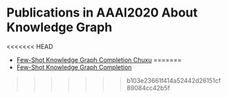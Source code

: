 # Publications in AAAI2020 About Knowledge Graph
<<<<<<< HEAD
* [Few-Shot Knowledge Graph Completion
Chuxu](https://github.com/wds-seu/Knowledge-Graph-Publications/blob/master/conference_publication/aaai2020/zyh_aaai2020/README.md)
=======
* [Few-Shot Knowledge Graph Completion](https://github.com/wds-seu/Knowledge-Graph-Publications/blob/master/conference_publication/aaai2020/zyh_aaai2020/README.md)



>>>>>>> b103e23661f414a52442d26151cf89084cc42b5f
